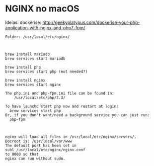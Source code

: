 # NGINX no macOS

Ideias: dockerise: 
http://geekyplatypus.com/dockerise-your-php-application-with-nginx-and-php7-fpm/


```
Folder: /usr/local/etc/nginx/  



brew install mariadb  
brew services start mariadb  

brew install php  
brew services start php (not needed?)  

brew install nginx  
brew services start nginx  

The php.ini and php-fpm.ini file can be found in:  
    /usr/local/etc/php/7.3/  
  
To have launchd start php now and restart at login:  
  brew services start php  
Or, if you don't want/need a background service you can just run:  
  php-fpm  
  
  
  
nginx will load all files in /usr/local/etc/nginx/servers/.  
Docroot is: /usr/local/var/www  
The default port has been set in   
subl /usr/local/etc/nginx/nginx.conf   
to 8080 so that  
nginx can run without sudo.  

```
